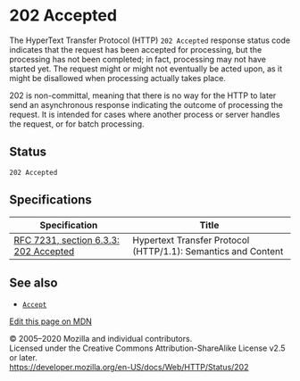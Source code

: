 202 Accepted
============

The HyperText Transfer Protocol (HTTP) `202 Accepted` response status code indicates that the request has been accepted for processing, but the processing has not been completed; in fact, processing may not have started yet. The request might or might not eventually be acted upon, as it might be disallowed when processing actually takes place.

202 is non-committal, meaning that there is no way for the HTTP to later send an asynchronous response indicating the outcome of processing the request. It is intended for cases where another process or server handles the request, or for batch processing.

Status
------

    202 Accepted

Specifications
--------------

<table><thead><tr class="header"><th>Specification</th><th>Title</th></tr></thead><tbody><tr class="odd"><td><a href="https://tools.ietf.org/html/rfc7231#section-6.3.3">RFC 7231, section 6.3.3: 202 Accepted</a></td><td>Hypertext Transfer Protocol (HTTP/1.1): Semantics and Content</td></tr></tbody></table>

See also
--------

-   [`Accept`](../headers/accept)

<a href="https://developer.mozilla.org/en-US/docs/Web/HTTP/Status/202$edit" class="_attribution-link">Edit this page on MDN</a>

© 2005–2020 Mozilla and individual contributors.  
Licensed under the Creative Commons Attribution-ShareAlike License v2.5 or later.  
<a href="https://developer.mozilla.org/en-US/docs/Web/HTTP/Status/202" class="_attribution-link">https://developer.mozilla.org/en-US/docs/Web/HTTP/Status/202</a>
